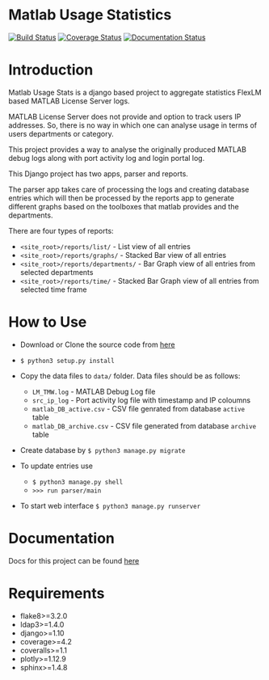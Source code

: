 # Matlab Usage Statistics
[![Build Status](https://travis-ci.org/akshaykhadse/matlab-usage-stats.svg?branch=master)](https://travis-ci.org/akshaykhadse/matlab-usage-stats)
[![Coverage Status](https://coveralls.io/repos/github/akshaykhadse/matlab-usage-stats/badge.svg?branch=master)](https://coveralls.io/github/akshaykhadse/matlab-usage-stats?branch=master)
[![Documentation Status](https://readthedocs.org/projects/matlab-usage-stats/badge/?version=latest)](http://matlab-usage-stats.readthedocs.io/en/latest/?badge=latest)

Introduction
============

Matlab Usage Stats is a django based project to aggregate statistics FlexLM based MATLAB License Server logs.

MATLAB License Server does not provide and option to track users IP addresses. So, there is no way in which one can analyse usage in terms of users departments or category.

This project provides a way to analyse the originally produced MATLAB debug logs along with port activity log and login portal log.

This Django project has two apps, parser and reports.

The parser app takes care of processing the logs and creating database entries which will then be processed by the reports app to generate different graphs based on the toolboxes that matlab provides and the departments.

There are four types of reports:

- `<site_root>/reports/list/` - List view of all entries
- `<site_root>/reports/graphs/` - Stacked Bar view of all entries
- `<site_root>/reports/departments/` - Bar Graph view of all entries from selected departments
- `<site_root>/reports/time/` - Stacked Bar Graph view of all entries from selected time frame

How to Use
==========

- Download or Clone the source code from [here](https://github.com/akshaykhadse/matlab-usage-stats/)
- `$ python3 setup.py install`
- Copy the data files to `data/` folder. Data files should be as follows:

  - `LM_TMW.log` - MATLAB Debug Log file
  - `src_ip_log` - Port activity log file with timestamp and IP coloumns
  - `matlab_DB_active.csv` - CSV file genrated from database `active` table
  - `matlab_DB_archive.csv` - CSV file generated from database `archive` table

- Create database by `$ python3 manage.py migrate`
- To update entries use

  - `$ python3 manage.py shell`
  - `>>> run parser/main`

- To start web interface `$ python3 manage.py runserver`

Documentation
=============
Docs for this project can be found [here](https://matlab-usage-stats.readthedocs.io/)

Requirements
============

- flake8>=3.2.0
- ldap3>=1.4.0
- django>=1.10
- coverage>=4.2
- coveralls>=1.1
- plotly>=1.12.9
- sphinx>=1.4.8
